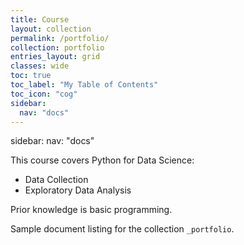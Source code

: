 ```yaml
---
title: Course
layout: collection
permalink: /portfolio/
collection: portfolio
entries_layout: grid
classes: wide
toc: true
toc_label: "My Table of Contents"
toc_icon: "cog"
sidebar:
  nav: "docs"
---
```


sidebar:
  nav: "docs"

This course covers Python for Data Science:
* Data Collection 
* Exploratory Data Analysis

Prior knowledge is basic programming.

Sample document listing for the collection `_portfolio`.
